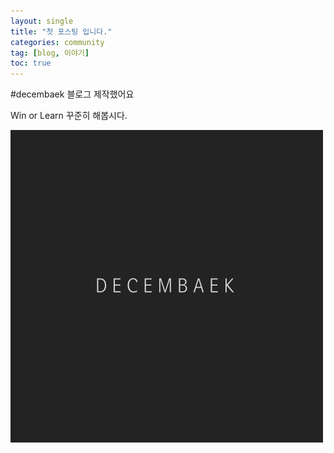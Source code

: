 ```yaml
---
layout: single
title: "첫 포스팅 입니다."
categories: community
tag: [blog, 이야기]
toc: true
---
```


#decembaek 블로그 제작했어요

Win or Learn 꾸준히 해봅시다.


![decembaek](../images/2023-03-30-first/decembaek.png)
